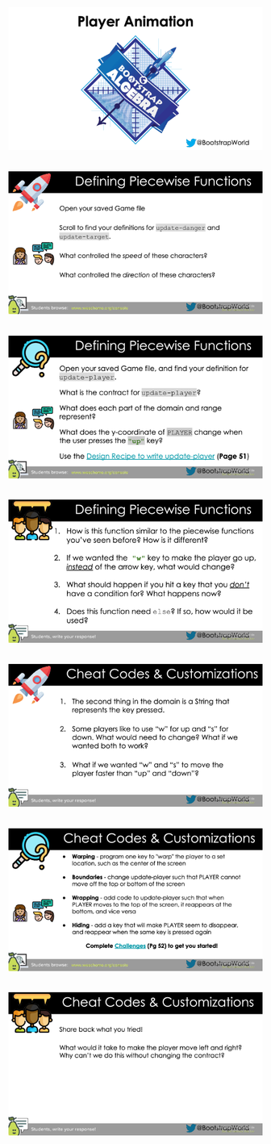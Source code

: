 #

![Player_Animation-WeScheme-0000.png](Player_Animation-WeScheme-0000.png)

#

![Player_Animation-WeScheme-0001.png](Player_Animation-WeScheme-0001.png)

#

![Player_Animation-WeScheme-0002.png](Player_Animation-WeScheme-0002.png)

#

![Player_Animation-WeScheme-0003.png](Player_Animation-WeScheme-0003.png)

#

![Player_Animation-WeScheme-0004.png](Player_Animation-WeScheme-0004.png)

#

![Player_Animation-WeScheme-0005.png](Player_Animation-WeScheme-0005.png)

#

![Player_Animation-WeScheme-0006.png](Player_Animation-WeScheme-0006.png)

